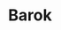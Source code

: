 ---
title: Barok
full_name: Barok D. Getachew 
layout: fellow
img: https://i.imgur.com/7I5FdXC.jpg
location: Addis Ababa, Ethiopia
email: dagimbarok@gmail.com
linkedin: https://www.linkedin.com/in/barokdg
twitter: https://www.twitter.com/bar_okk
github: https://www.github.com/barokdg
description: I'm a full stack developer. I've always been computer-savy but I didn't fully decide to pursue a career in tech till I was a sophmore in university. I've been enjoying building projects with javascript and python and I'm currently trying to learn more about Java.
university: Graduated from Addis Ababa institute of Technology in July 2022
interests: Programming, Sports(football⚽ mainly), Design, Art, Music 
favorite_programming_language: Javascript
---